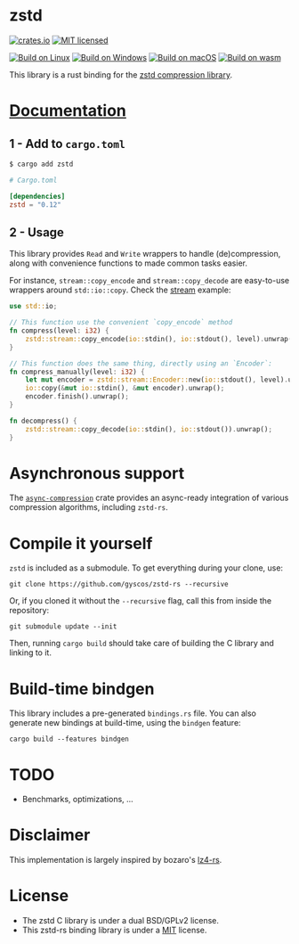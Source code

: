 # zstd

[![crates.io](https://img.shields.io/crates/v/zstd.svg)](https://crates.io/crates/zstd)
[![MIT licensed](https://img.shields.io/badge/license-MIT-blue.svg)](./LICENSE)

[![Build on Linux](https://github.com/gyscos/zstd-rs/actions/workflows/linux.yml/badge.svg)](https://github.com/gyscos/zstd-rs/actions/workflows/linux.yml)
[![Build on Windows](https://github.com/gyscos/zstd-rs/actions/workflows/windows.yml/badge.svg)](https://github.com/gyscos/zstd-rs/actions/workflows/windows.yml)
[![Build on macOS](https://github.com/gyscos/zstd-rs/actions/workflows/macos.yml/badge.svg)](https://github.com/gyscos/zstd-rs/actions/workflows/macos.yml)
[![Build on wasm](https://github.com/gyscos/zstd-rs/actions/workflows/wasm.yml/badge.svg)](https://github.com/gyscos/zstd-rs/actions/workflows/wasm.yml)


This library is a rust binding for the [zstd compression library][zstd].

# [Documentation][doc]

## 1 - Add to `cargo.toml`

```bash
$ cargo add zstd
```

```toml
# Cargo.toml

[dependencies]
zstd = "0.12"
```

## 2 - Usage

This library provides `Read` and `Write` wrappers to handle (de)compression,
along with convenience functions to made common tasks easier.

For instance, `stream::copy_encode` and `stream::copy_decode` are easy-to-use
wrappers around `std::io::copy`. Check the [stream] example:

```rust
use std::io;

// This function use the convenient `copy_encode` method
fn compress(level: i32) {
    zstd::stream::copy_encode(io::stdin(), io::stdout(), level).unwrap();
}

// This function does the same thing, directly using an `Encoder`:
fn compress_manually(level: i32) {
    let mut encoder = zstd::stream::Encoder::new(io::stdout(), level).unwrap();
    io::copy(&mut io::stdin(), &mut encoder).unwrap();
    encoder.finish().unwrap();
}

fn decompress() {
    zstd::stream::copy_decode(io::stdin(), io::stdout()).unwrap();
}
```

# Asynchronous support

The [`async-compression`](https://github.com/Nemo157/async-compression/) crate
provides an async-ready integration of various compression algorithms,
including `zstd-rs`.

# Compile it yourself

`zstd` is included as a submodule. To get everything during your clone, use:

```
git clone https://github.com/gyscos/zstd-rs --recursive
```

Or, if you cloned it without the `--recursive` flag,
call this from inside the repository:

```
git submodule update --init
```

Then, running `cargo build` should take care
of building the C library and linking to it.

# Build-time bindgen

This library includes a pre-generated `bindings.rs` file.
You can also generate new bindings at build-time, using the `bindgen` feature:

```
cargo build --features bindgen
```

# TODO

* Benchmarks, optimizations, ...

# Disclaimer

This implementation is largely inspired by bozaro's [lz4-rs].

# License

* The zstd C library is under a dual BSD/GPLv2 license.
* This zstd-rs binding library is under a [MIT](LICENSE) license.

[zstd]: https://github.com/facebook/zstd
[lz4-rs]: https://github.com/bozaro/lz4-rs
[cargo-edit]: https://github.com/killercup/cargo-edit#cargo-add
[doc]: https://docs.rs/zstd
[stream]: examples/stream.rs
[submodule]: https://git-scm.com/book/en/v2/Git-Tools-Submodules

